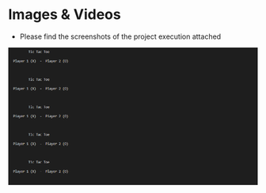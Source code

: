 # Images & Videos

* Please find the screenshots of the project execution attached

![](https://github.com/tharkarnikita/M1_March_2022/blob/main/images/2022-4-2(1)a.exe.png)

![]()

![]()

![]()

![]()
